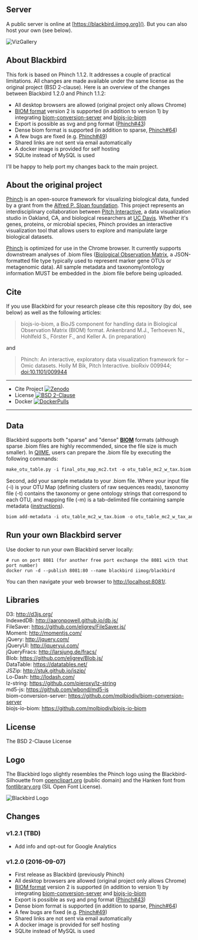 ## Server

A public server is online at [https://blackbird.iimog.org]().
But you can also host your own (see below).

![VizGallery](https://raw.githubusercontent.com/molbiodiv/Blackbird/master/viz_gallery.png)

## About Blackbird

This fork is based on Phinch 1.1.2. It addresses a couple of practical limitations.
All changes are made available under the same license as the original project (BSD 2-clause).
Here is an overview of the changes between Blackbird 1.2.0 and Phinch 1.1.2:

 - All desktop browsers are allowed (original project only allows Chrome)
 - [BIOM format](http://biom-format.org/) version 2 is supported (in addition to version 1) by integrating [biom-conversion-server](https://github.com/molbiodiv/biom-conversion-server) and [biojs-io-biom](https://github.com/molbiodiv/biojs-io-biom)
 - Export is possible as svg and png format ([Phinch#43](https://github.com/PitchInteractiveInc/Phinch/issues/43))
 - Dense biom format is supported (in addition to sparse, [Phinch#64](https://github.com/PitchInteractiveInc/Phinch/issues/64))
 - A few bugs are fixed (e.g. [Phinch#49](https://github.com/PitchInteractiveInc/Phinch/pull/49))
 - Shared links are not sent via email automatically
 - A docker image is provided for self hosting
 - SQLite instead of MySQL is used

I'll be happy to help port my changes back to the main project.

## About the original project

[Phinch](http://phinch.org/) is an open-source framework for visualizing biological data, funded by a grant from the [Alfred P. Sloan foundation](http://www.sloan.org/). This project represents an interdisciplinary collaboration between [Pitch Interactive](http://www.pitchinteractive.com/beta/index.php), a data visualization studio in Oakland, CA, and biological researchers at [UC Davis](http://www.ucdavis.edu/). Whether it's genes, proteins, or microbial species, Phinch provides an interactive visualization tool that allows users to explore and manipulate large biological datasets.

[Phinch](http://phinch.org/) is optimized for use in the Chrome browser. It currently supports downstream analyses of .biom files ([Biological Observation Matrix](http://biom-format.org/), a JSON-formatted file type typically used to represent marker gene OTUs or metagenomic data). All sample metadata and taxonomy/ontology information MUST be embedded in the .biom file before being uploaded. 

## Cite

If you use Blackbird for your research please cite this repository (by doi, see below) as well as the following articles:
> biojs-io-biom, a BioJS component for handling data in Biological Observation Matrix (BIOM) format.
Ankenbrand M.J., Terhoeven N., Hohlfeld S., Förster F., and Keller A. (in preparation)

and

> Phinch: An interactive, exploratory data visualization framework for –Omic datasets.
Holly M Bik, Pitch Interactive. bioRxiv 009944; [doi:10.1101/009944](http://dx.doi.org/10.1101/009944)

  --------------- --------------------------------------------------------------------------------------------------------------------------------------------------------------------
 - Cite Project    [![Zenodo](https://zenodo.org/badge/12731/molbiodiv/Blackbird.svg)](https://zenodo.org/badge/latestdoi/12731/molbiodiv/Blackbird)
 - License         [![BSD 2-Clause](https://img.shields.io/badge/License-BSD_2--Clause-blue.svg)](file:LICENSE)
 - Docker          [![DockerPulls](https://img.shields.io/docker/pulls/iimog/blackbird.svg?maxAge=2592000)](https://hub.docker.com/r/iimog/blackbird/)

  --------------- --------------------------------------------------------------------------------------------------------------------------------------------------------------------


## Data

Blackbird supports both "sparse" and "dense" <b>[BIOM](http://biom-format.org/)</b> formats (although sparse .biom files are highly recommended, since the file size is much smaller). In [QIIME](http://qiime.org/), users can prepare the .biom file by executing the following commands:
```Python
make_otu_table.py -i final_otu_map_mc2.txt -o otu_table_mc2_w_tax.biom -t rep_set_tax_assignments.txt
```

Second, add your sample metadata to your .biom file. Where your input file (-i) is your OTU Map (defining clusters of raw sequences reads), taxonomy file (-t) contains the taxonomy or gene ontology strings that correspond to each OTU, and mapping file (-m) is a tab-delimited file containing sample metadata ([instructions](http://qiime.org/documentation/file_formats.html#metadata-mapping-files)).
```Python
biom add-metadata -i otu_table_mc2_w_tax.biom -o otu_table_mc2_w_tax_and_metadata.biom -m sample_metadata_mapping_file.txt
```
## Run your own Blackbird server
Use docker to run your own Blackbird server locally:
```
# run on port 8081 (for another free port exchange the 8081 with that port number)
docker run -d --publish 8081:80 --name blackbird iimog/blackbird
```
You can then navigate your web browser to [http://localhost:8081/]().

## Libraries 
D3: http://d3js.org/ <br>
IndexedDB: http://aaronpowell.github.io/db.js/<br>
FileSaver: https://github.com/eligrey/FileSaver.js/<br>
Moment: http://momentjs.com/<br>
jQuery: http://jquery.com/<br>
jQueryUI: http://jqueryui.com/<br>
jQueryFracs: http://larsjung.de/fracs/<br>
Blob: https://github.com/eligrey/Blob.js/<br>
DataTable: https://datatables.net/<br>
JSZip: http://stuk.github.io/jszip/<br>
Lo-Dash: http://lodash.com/<br>
lz-string: https://github.com/pieroxy/lz-string<br>
md5-js: https://github.com/wbond/md5-js<br>
biom-conversion-server: https://github.com/molbiodiv/biom-conversion-server<br>
biojs-io-biom: https://github.com/molbiodiv/biojs-io-biom<br>

## License
The BSD 2-Clause License

## Logo
The Blackbird logo slightly resembles the Phinch logo using the Blackbird-Silhouette from [openclipart.org](https://openclipart.org/detail/220754/blackbird-silhouette) (public domain) and the Hanken font from [fontlibrary.org](https://fontlibrary.org/en/font/hanken) (SIL Open Font License).

![Blackbird Logo](https://raw.githubusercontent.com/molbiodiv/Blackbird/master/img/blackbird_logo.png)

## Changes

### v1.2.1 (TBD)

 - Add info and opt-out for Google Analytics

### v1.2.0 (2016-09-07)

 - First release as Blackbird (previously Phinch)
 - All desktop browsers are allowed (original project only allows Chrome)
 - [BIOM format](http://biom-format.org/) version 2 is supported (in addition to version 1) by integrating [biom-conversion-server](https://github.com/molbiodiv/biom-conversion-server) and [biojs-io-biom](https://github.com/molbiodiv/biojs-io-biom)
 - Export is possible as svg and png format ([Phinch#43](https://github.com/PitchInteractiveInc/Phinch/issues/43))
 - Dense biom format is supported (in addition to sparse, [Phinch#64](https://github.com/PitchInteractiveInc/Phinch/issues/64))
 - A few bugs are fixed (e.g. [Phinch#49](https://github.com/PitchInteractiveInc/Phinch/pull/49))
 - Shared links are not sent via email automatically
 - A docker image is provided for self hosting
 - SQLite instead of MySQL is used